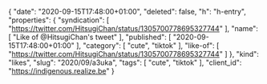 {
  "date": "2020-09-15T17:48:00+01:00",
  "deleted": false,
  "h": "h-entry",
  "properties": {
    "syndication": [
      "https://twitter.com/HitsugiChan/status/1305700778695327744"
    ],
    "name": [
      "Like of @HitsugiChan's tweet"
    ],
    "published": [
      "2020-09-15T17:48:00+01:00"
    ],
    "category": [
      "cute",
      "tiktok"
    ],
    "like-of": [
      "https://twitter.com/HitsugiChan/status/1305700778695327744"
    ]
  },
  "kind": "likes",
  "slug": "2020/09/a3uka",
  "tags": [
    "cute",
    "tiktok"
  ],
  "client_id": "https://indigenous.realize.be"
}

